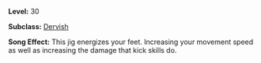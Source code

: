 <!-- TITLE: Song: Jig Of Fancy Footwork -->

**Level:** 30

**Subclass:** [Dervish](dervish)

**Song Effect:** This jig energizes your feet.  Increasing your movement speed as well as increasing the damage that kick skills do.